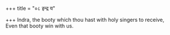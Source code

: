 +++
title = "०८ इन्द्र य"

+++
Indra, the booty which thou hast with holy singers to receive,  
     Even that booty win with us.